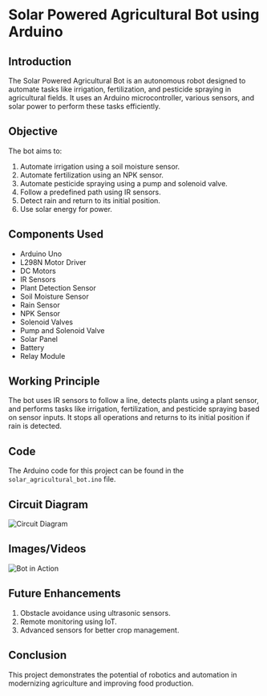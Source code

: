 # Solar Powered Agricultural Bot using Arduino

## Introduction
The Solar Powered Agricultural Bot is an autonomous robot designed to automate tasks like irrigation, fertilization, and pesticide spraying in agricultural fields. It uses an Arduino microcontroller, various sensors, and solar power to perform these tasks efficiently.

## Objective
The bot aims to:
1. Automate irrigation using a soil moisture sensor.
2. Automate fertilization using an NPK sensor.
3. Automate pesticide spraying using a pump and solenoid valve.
4. Follow a predefined path using IR sensors.
5. Detect rain and return to its initial position.
6. Use solar energy for power.

## Components Used
- Arduino Uno
- L298N Motor Driver
- DC Motors
- IR Sensors
- Plant Detection Sensor
- Soil Moisture Sensor
- Rain Sensor
- NPK Sensor
- Solenoid Valves
- Pump and Solenoid Valve
- Solar Panel
- Battery
- Relay Module

## Working Principle
The bot uses IR sensors to follow a line, detects plants using a plant sensor, and performs tasks like irrigation, fertilization, and pesticide spraying based on sensor inputs. It stops all operations and returns to its initial position if rain is detected.

## Code
The Arduino code for this project can be found in the `solar_agricultural_bot.ino` file.

## Circuit Diagram
![Circuit Diagram](circuit_diagram.png)

## Images/Videos
![Bot in Action](bot_image.jpg)

## Future Enhancements
1. Obstacle avoidance using ultrasonic sensors.
2. Remote monitoring using IoT.
3. Advanced sensors for better crop management.

## Conclusion
This project demonstrates the potential of robotics and automation in modernizing agriculture and improving food production.

